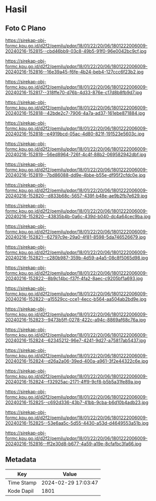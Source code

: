 # Hasil

## Foto C Plano

https://sirekap-obj-formc.kpu.go.id/d2f2/pemilu/pdpr/18/01/22/20/06/1801222006009-20240216-152815--cbd46bb9-03c8-49b5-91f0-96e0042bc9cf.jpg

https://sirekap-obj-formc.kpu.go.id/d2f2/pemilu/pdpr/18/01/22/20/06/1801222006009-20240216-152816--16e39a45-f6fe-4b24-beb4-127ccc6f23b2.jpg

https://sirekap-obj-formc.kpu.go.id/d2f2/pemilu/pdpr/18/01/22/20/06/1801222006009-20240216-152817--318ffe70-d76b-4d33-876e-c17d8b8fb9d7.jpg

https://sirekap-obj-formc.kpu.go.id/d2f2/pemilu/pdpr/18/01/22/20/06/1801222006009-20240216-152818--42bde2c7-7906-4a7a-ad37-161ebe871884.jpg

https://sirekap-obj-formc.kpu.go.id/d2f2/pemilu/pdpr/18/01/22/20/06/1801222006009-20240216-152818--e4919bcd-05ac-4d80-821f-191523e5603c.jpg

https://sirekap-obj-formc.kpu.go.id/d2f2/pemilu/pdpr/18/01/22/20/06/1801222006009-20240216-152819--56ed8964-726f-4c4f-88b2-069582942dbf.jpg

https://sirekap-obj-formc.kpu.go.id/d2f2/pemilu/pdpr/18/01/22/20/06/1801222006009-20240216-152819--7bd86088-dd9e-4bbe-b55e-df95f2cfdc0e.jpg

https://sirekap-obj-formc.kpu.go.id/d2f2/pemilu/pdpr/18/01/22/20/06/1801222006009-20240216-152820--d833b68c-5657-439f-b48e-ae9b2fb7e629.jpg

https://sirekap-obj-formc.kpu.go.id/d2f2/pemilu/pdpr/18/01/22/20/06/1801222006009-20240216-152820--43835b4b-0a6c-439d-b040-dc4a64cec9ba.jpg

https://sirekap-obj-formc.kpu.go.id/d2f2/pemilu/pdpr/18/01/22/20/06/1801222006009-20240216-152821--62797c9e-29a0-4f81-8598-5da746526679.jpg

https://sirekap-obj-formc.kpu.go.id/d2f2/pemilu/pdpr/18/01/22/20/06/1801222006009-20240216-152821--c280b987-359b-4d59-a4a5-08c8f5065d98.jpg

https://sirekap-obj-formc.kpu.go.id/d2f2/pemilu/pdpr/18/01/22/20/06/1801222006009-20240216-152822--8b9c14bc-f37f-4fa2-8aec-c9205bf1a693.jpg

https://sirekap-obj-formc.kpu.go.id/d2f2/pemilu/pdpr/18/01/22/20/06/1801222006009-20240216-152822--a15529cc-cce1-4ecc-b564-aa504ab2bd9e.jpg

https://sirekap-obj-formc.kpu.go.id/d2f2/pemilu/pdpr/18/01/22/20/06/1801222006009-20240216-152823--9473b5ff-0278-422c-a94c-8869af68c76a.jpg

https://sirekap-obj-formc.kpu.go.id/d2f2/pemilu/pdpr/18/01/22/20/06/1801222006009-20240216-152824--62345212-96e7-4241-9d27-a75817ab5437.jpg

https://sirekap-obj-formc.kpu.go.id/d2f2/pemilu/pdpr/18/01/22/20/06/1801222006009-20240216-152824--d26a2a06-39ed-400a-a961-3f2e44322c6e.jpg

https://sirekap-obj-formc.kpu.go.id/d2f2/pemilu/pdpr/18/01/22/20/06/1801222006009-20240216-152824--f32925ac-2171-4ff9-9cf8-b5b5a31fe89a.jpg

https://sirekap-obj-formc.kpu.go.id/d2f2/pemilu/pdpr/18/01/22/20/06/1801222006009-20240216-152825--c692d336-43b7-41bb-9cba-b6d10b4adb23.jpg

https://sirekap-obj-formc.kpu.go.id/d2f2/pemilu/pdpr/18/01/22/20/06/1801222006009-20240216-152825--53e6aa5c-5d55-4430-a53d-d4649553a51b.jpg

https://sirekap-obj-formc.kpu.go.id/d2f2/pemilu/pdpr/18/01/22/20/06/1801222006009-20240216-152816--ff2e30d8-b677-4a59-a19e-8cfafbc3fa66.jpg


## Metadata

| Key        | Value               |
| ---------- | ------------------- |
| Time Stamp | 2024-02-29 17:03:47 |
| Kode Dapil | 1801                |



